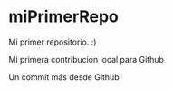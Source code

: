 # miPrimerRepo

Mi primer repositorio. :)

Mi primera contribución local para Github

Un commit más desde Github
